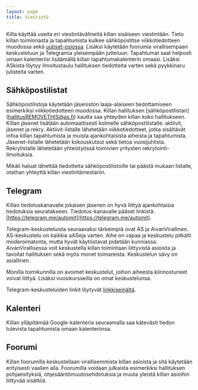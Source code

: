 ```yaml
---
layout: page
title: Viestintä
---
```

Kilta käyttää useita eri viestintävälineitä killan sisäiseen viestintään. Tieto killan toiminnasta ja tapahtumista kulkee sähköpostitse viikkotiedotteen muodossa sekä [uutiset-osiossa](https://as.fi/uutiset). Lisäksi käytetään foorumia virallisempaan keskusteluun ja Telegramia yleisempään jutteluun. Tapahtumat saat helposti omaan kalenteriisi lisäämällä killan tapahtumakalenterin omaasi. Lisäksi ASkista löytyy ilmoitustaulu hallituksen tiedotteita varten sekä pyykkinaru julisteita varten.

## Sähköpostilistat

Sähköpostilistoja käytetään jäsenistön laaja-alaiseen tiedottamiseen esimerkiksi viikkotiedotteen muodossa. Killan hallituksen [sähköpostilistan] (hallitusREMOVETHIS@as.fi) kautta saa yhteyden killan koko hallitukseen.
Killan jäsenet lisätään automaattisesti kolmelle sähköpostilistalle: aktiivit, jäsenet ja rekry. Aktiivit-listalle lähetetään viikkotiedotteet, jotka sisältävät infoa killan tapahtumista ja muista ajankohtaisista aiheista ja tapahtumista. Jäsenet-listalle lähetetään kokouskutsut sekä tietoa vuosijuhlista. Rekrylistalle lähetetään yhteistyössä toimivien yritysten rekrytointi-ilmoituksia.

Mikäli haluat lähettää tiedotteita sähköpostilistoille tai päästä mukaan listalle, otathan yhteyttä killan viestintämestariin.

## Telegram

Killan tiedotuskanavalle jokaisen jäsenen on hyvä liittyä ajankohtaisia tiedotuksia seuratakseen. Tiedotus-kanavalle pääset linkistä: [https://telegram.me/automit](https://telegram.me/automit).

Telegram-keskusteluista seuraavaksi tärkeimpiä ovat AS ja AivanVirallinen. AS-keskustelu on kaikkia aASeja varten. Aihe on vapaa ja keskustelu pitkälti moderoimatonta, mutta hyvät käytöstavat pidetään kunniassa. AivanVirallisessa voit keskustella killan toimintaan liittyvistä asioista ja tavoitat hallituksen sekä myös monet toimareista. Keskustelun sävy on asiallinen.

Monilla toimikunnilla on avoimet keskustelut, joihon aiheesta kiinnostuneet voivat liittyä. Lisäksi vuosikursseilla on omat keskustelunsa.

Telegram-keskusteluiden linkit löytyvät [linkkiseinältä](https://as.fi/kilta/linkkiseina.html).

## Kalenteri

Killan ylläpitämää Google-kalenteria seuraamalla saa kätevästi tiedon tulevista tapahtumista omaan kalenteriinsa.

## Foorumi

Killan foorumilla keskustellaan virallisemmista killan asioista ja sitä käytetään erityisesti vaalien alla. Foorumilla voidaan julkaista esimerkiksi hallituksen pohjaesityksiä, ohjesääntömuutosehdotuksia ja muuta yleistä killan asioihin liittyvää sisältöä.